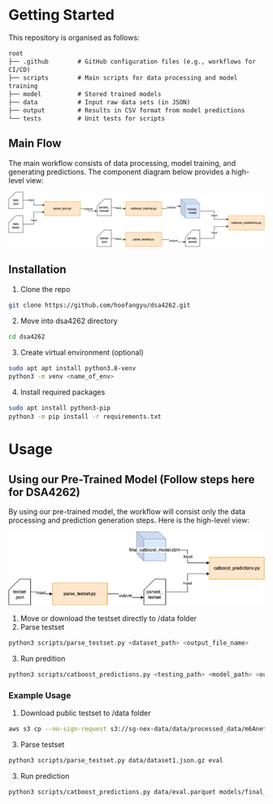 # Getting Started
This repository is organised as follows:

```
root
├── .github        # GitHub configuration files (e.g., workflows for CI/CD)
├── scripts        # Main scripts for data processing and model training
├── model          # Stored trained models
├── data           # Input raw data sets (in JSON)
├── output         # Results in CSV format from model predictions
└── tests          # Unit tests for scripts
```

## Main Flow
The main workflow consists of data processing, model training, and generating predictions. The component diagram below provides a high-level view:

![flow diagram](.github/assets/main_flow.png)


## Installation
1. Clone the repo
```bash
git clone https://github.com/hoofangyu/dsa4262.git 
```
2. Move into dsa4262 directory
```bash
cd dsa4262
```
3. Create virtual environment (optional)
```bash
sudo apt apt install python3.8-venv
python3 -m venv <name_of_env>
```
4. Install required packages
```bash
sudo apt install python3-pip
python3 -m pip install -r requirements.txt
```

# Usage
## Using our Pre-Trained Model (Follow steps here for DSA4262)
By using our pre-trained model, the workflow will consist only the data processing and prediction generation steps. Here is the high-level view:

![flow diagram](.github/assets/usage_flow.png)

1. Move or download the testset directly to /data folder
2. Parse testset
```bash
python3 scripts/parse_testset.py <dataset_path> <output_file_name>
```

3. Run predition
```bash
python3 scripts/catboost_predictions.py <testing_path> <model_path> <output_name>
```

### Example Usage
1. Download public testset to /data folder
```bash
aws s3 cp --no-sign-request s3://sg-nex-data/data/processed_data/m6Anet/ SGNex_A549_directRNA_replicate6_run1/data.json data/
```
3. Parse testset
```bash
python3 scripts/parse_testset.py data/dataset1.json.gz eval
```
3. Run prediction
```bash
python3 scripts/catboost_predictions.py data/eval.parquet models/final_catboost_model.cbm dataset1_final_catboost_model_results
```
